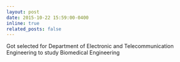 ```yaml
---
layout: post
date: 2015-10-22 15:59:00-0400
inline: true
related_posts: false
---
```

Got selected for Department of Electronic and Telecommunication Engineering to study Biomedical Engineering
